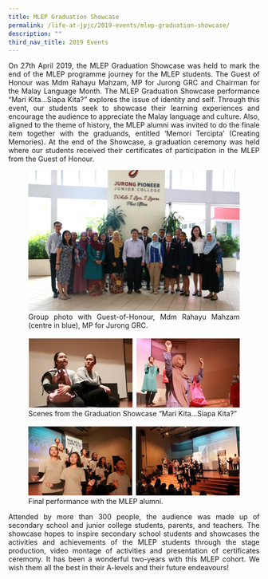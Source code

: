 ```yaml
---
title: MLEP Graduation Showcase
permalink: /life-at-jpjc/2019-events/mlep-graduation-showcase/
description: ""
third_nav_title: 2019 Events
---
```

<div align=justify>
<p>
On 27th April 2019, the MLEP Graduation Showcase was held to mark the end of the MLEP programme journey for the MLEP students. The Guest of Honour was Mdm Rahayu Mahzam, MP for Jurong GRC and Chairman for the Malay Language Month. The MLEP Graduation Showcase performance “Mari Kita…Siapa Kita?” explores the issue of identity and self. Through this event, our students seek to showcase their learning experiences and encourage the audience to appreciate the Malay language and culture. Also, aligned to the theme of history, the MLEP alumni was invited to do the finale item together with the graduands, entitled ‘Memori Tercipta’ (Creating Memories). At the end of the Showcase, a graduation ceremony was held where our students received their certificates of participation in the MLEP from the Guest of Honour.</p>

<figure>
<img src="/images/mlep%20grad%201.jpg">
<figcaption>Group photo with Guest-of-Honour, Mdm Rahayu Mahzam (centre in blue), MP for Jurong GRC.</figcaption><br>

<img src="/images/mlep%20grad%202.jpg">
<figcaption>Scenes from the Graduation Showcase “Mari Kita…Siapa Kita?”</figcaption><br>

<img src="/images/mlep%20grad%203.jpg">
<figcaption>Final performance with the MLEP alumni.</figcaption>
</figure>

<p>
Attended by more than 300 people, the audience was made up of secondary school and junior college students, parents, and teachers. The showcase hopes to inspire secondary school students and showcases the activities and achievements of the MLEP students through the stage production, video montage of activities and presentation of certificates ceremony. It has been a wonderful two-years with this MLEP cohort. We wish them all the best in their A-levels and their future endeavours!</p>